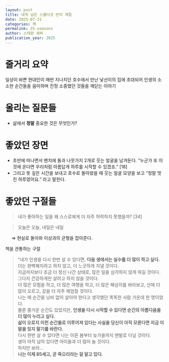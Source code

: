 ```yaml
---
layout: post
title: 내게 남은 스물다섯 번의 계절
date: 2025-07-31
categories: 책
permalink: 25-seasons
author: 스테판 셰퍼
publication_year: 2025
---
```


# 줄거리 요약

일상이 바쁜 현대인이 매번 지나치던 호수에서 만난 낯선이의 집에 초대되어 인생의 소소한 순간들을 음미하며 진정 소중했던 것들을 깨닫는 이야기

# 울리는 질문들

- 삶에서 **정말** 중요한 것은 무엇인가?

# 좋았던 장면

- 초반에 떠나면서 벤치에 돌과 나뭇가지 2개로 웃는 얼굴을 남겨둔다. “누군가 또 이것에 온다면 우리처럼 아름답게 하루를 시작할 수 있겠죠.” [18]
- 그리고 뜻 깊은 시간을 보내고 호수로 돌아왔을 때 웃는 얼굴 모양을 보고 “정말 멋진 하루였어요.” 라고 말한다.

# 좋았던 구절들

> 내가 좋아하는 일을 왜 스스로에게 더 자주 허락하지 못했을까? [34]

> 오늘은 오늘, 내일은 내일

&nbsp;&nbsp;&nbsp;&nbsp; ⇒ 현실로 돌아와 이상과의 균형을 잡아준다.

책을 관통하는 구절

> “내가 인생을 다시 한번 살 수 있다면, **다음 생에서는 실수를 더 많이 하고 싶다.**<br/>
더는 완벽해지려고 하지 않고, 더 느긋하게 지낼 것이다.<br/>
지금까지보다 조금 더 정신 나간 상태로, 많은 일을 심각하지 않게 여길 것이다.<br/>
그다지 건강하게만 살려고 하지 않을 것이다.<br/>
더 많은 모험을 하고, 더 많은 여행을 하고, 더 많은 해넘이를 바라보고, 산에 더 많이 오르고, 강을 더 자주 헤엄칠 것이다.<br/>
나는 매 순간을 낭비 없이 살아야 한다고 생각했던 똑똑한 사람 가운데 한 명이었다.<br/>
물론 즐거운 순간도 있었지만, **<emphasis>인생을 다시 시작할 수 있다면 순간의 아름다움을 더 많이 누리고 싶다.</emphasis>**<br/>
**삶이 오로지 이런 순간들로 이루어져 있다는 사실을 당신이 아직 모른다면 지금 이 말을 잊지 말기를 바란다.**<br/>
다시 한번 살 수 있다면 나는 이른 봄부터 늦가을까지 맨발로 다닐 것이다.<br/>
생이 아직 남아 있다면 아이들과 더 많이 놀 것이다.<br/>
하지만 보라…<br/>
**나는 이제 85세고, 곧 죽으리라는 걸 알고 있다.**<br/>
>
